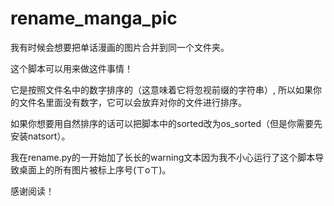 # rename_manga_pic

我有时候会想要把单话漫画的图片合并到同一个文件夹。

这个脚本可以用来做这件事情！

它是按照文件名中的数字排序的（这意味着它将忽视前缀的字符串）, 所以如果你的文件名里面没有数字，它可以会放弃对你的文件进行排序。

如果你想要用自然排序的话可以把脚本中的sorted改为os_sorted（但是你需要先安装natsort）。

我在rename.py的一开始加了长长的warning文本因为我不小心运行了这个脚本导致桌面上的所有图片被标上序号(ㄒoㄒ)。

感谢阅读！
